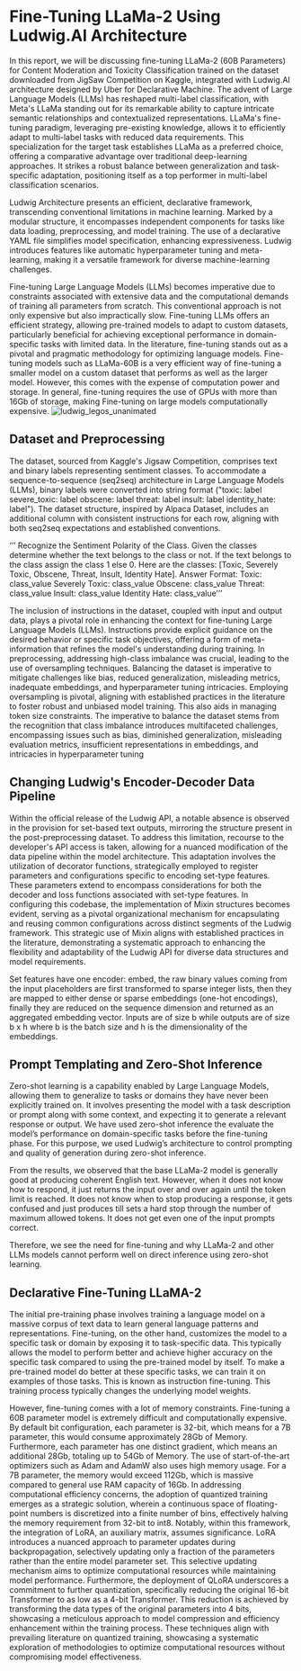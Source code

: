 # Fine-Tuning LLaMa-2 Using Ludwig.AI Architecture
In this report, we will be discussing fine-tuning LLaMa-2 (60B Parameters)  for Content Moderation and Toxicity Classification trained on the dataset downloaded from JigSaw Competition on Kaggle, integrated with Ludwig.AI architecture designed by Uber for Declarative Machine. 
The advent of Large Language Models (LLMs) has reshaped multi-label classification, with Meta's LLaMa standing out for its remarkable ability to capture intricate semantic relationships and contextualized representations. LLaMa's fine-tuning paradigm, leveraging pre-existing knowledge, allows it to efficiently adapt to multi-label tasks with reduced data requirements. This specialization for the target task establishes LLaMa as a preferred choice, offering a comparative advantage over traditional deep-learning approaches. It strikes a robust balance between generalization and task-specific adaptation, positioning itself as a top performer in multi-label classification scenarios.

Ludwig Architecture presents an efficient, declarative framework, transcending conventional limitations in machine learning. Marked by a modular structure, it encompasses independent components for tasks like data loading, preprocessing, and model training. The use of a declarative YAML file simplifies model specification, enhancing expressiveness. Ludwig introduces features like automatic hyperparameter tuning and meta-learning, making it a versatile framework for diverse machine-learning challenges.

Fine-tuning Large Language Models (LLMs) becomes imperative due to constraints associated with extensive data and the computational demands of training all parameters from scratch. This conventional approach is not only expensive but also impractically slow. Fine-tuning LLMs offers an efficient strategy, allowing pre-trained models to adapt to custom datasets, particularly beneficial for achieving exceptional performance in domain-specific tasks with limited data. In the literature, fine-tuning stands out as a pivotal and pragmatic methodology for optimizing language models. Fine-tuning models such as LLaMa-60B is a very efficient way of fine-tuning a smaller model on a custom dataset that performs as well as the larger model. However, this comes with the expense of computation power and storage. In general, fine-tuning requires the use of GPUs with more than 16Gb of storage, making Fine-tuning on large models computationally expensive.
![ludwig_legos_unanimated](https://github.com/omertafveez-2001/Finetuning-LlaMA-2/assets/64263186/a96d132e-10e8-45a9-a8a8-a24f0135335a)

## Dataset and Preprocessing
         
The dataset, sourced from Kaggle's Jigsaw Competition, comprises text and binary labels representing sentiment classes. To accommodate a sequence-to-sequence (seq2seq) architecture in Large Language Models (LLMs), binary labels were converted into string format ("toxic: label severe_toxic: label obscene: label threat: label insult: label identity_hate: label"). The dataset structure, inspired by Alpaca Dataset, includes an additional column with consistent instructions for each row, aligning with both seq2seq expectations and established conventions.

‘’’ Recognize the Sentiment Polarity of the Class. Given the classes determine whether the text belongs to the class or not. If the text belongs to the class assign the class 1 else 0. Here are the classes: [Toxic, Severely Toxic, Obscene, Threat, Insult, Identity Hate]. Answer Format:
Toxic: class_value
Severely Toxic: class_value
Obscene: class_value
Threat: class_value
Insult: class_value
Identity Hate: class_value’’’

The inclusion of instructions in the dataset, coupled with input and output data, plays a pivotal role in enhancing the context for fine-tuning Large Language Models (LLMs). Instructions provide explicit guidance on the desired behavior or specific task objectives, offering a form of meta-information that refines the model's understanding during training. In preprocessing, addressing high-class imbalance was crucial, leading to the use of oversampling techniques. Balancing the dataset is imperative to mitigate challenges like bias, reduced generalization, misleading metrics, inadequate embeddings, and hyperparameter tuning intricacies. Employing oversampling is pivotal, aligning with established practices in the literature to foster robust and unbiased model training. This also aids in managing token size constraints. The imperative to balance the dataset stems from the recognition that class imbalance introduces multifaceted challenges, encompassing issues such as bias, diminished generalization, misleading evaluation metrics, insufficient representations in embeddings, and intricacies in hyperparameter tuning

## Changing Ludwig's Encoder-Decoder Data Pipeline
Within the official release of the Ludwig API, a notable absence is observed in the provision for set-based text outputs, mirroring the structure present in the post-preprocessing dataset. To address this limitation, recourse to the developer's API access is taken, allowing for a nuanced modification of the data pipeline within the model architecture. This adaptation involves the utilization of decorator functions, strategically employed to register parameters and configurations specific to encoding set-type features. These parameters extend to encompass considerations for both the decoder and loss functions associated with set-type features. In configuring this codebase, the implementation of Mixin structures becomes evident, serving as a pivotal organizational mechanism for encapsulating and reusing common configurations across distinct segments of the Ludwig framework. This strategic use of Mixin aligns with established practices in the literature, demonstrating a systematic approach to enhancing the flexibility and adaptability of the Ludwig API for diverse data structures and model requirements.

Set features have one encoder: embed, the raw binary values coming from the input placeholders are first transformed to sparse integer lists, then they are mapped to either dense or sparse embeddings (one-hot encodings), finally they are reduced on the sequence dimension and returned as an aggregated embedding vector. Inputs are of size b while outputs are of size b x h where b is the batch size and h is the dimensionality of the embeddings.

## Prompt Templating and Zero-Shot Inference
Zero-shot learning is a capability enabled by Large Language Models, allowing them to generalize to tasks or domains they have never been explicitly trained on. It involves presenting the model with a task description or prompt along with some context, and expecting it to generate a relevant response or output. We have used zero-shot inference the evaluate the model’s performance on domain-specific tasks before the fine-tuning phase.
For this purpose, we used Ludwig’s architecture to control prompting and quality of generation during zero-shot inference. 

From the results, we observed that the base LLaMa-2 model is generally good at producing coherent English text. However, when it does not know how to respond, it just returns the input over and over again until the token limit is reached. It does not know when to stop producing a response, it gets confused and just produces till sets a hard stop through the number of maximum allowed tokens. It does not get even one of the input prompts correct.

Therefore, we see the need for fine-tuning and why LLaMa-2 and other LLMs models cannot perform well on direct inference using zero-shot learning.

## Declarative Fine-Tuning LLaMA-2

The initial pre-training phase involves training a language model on a massive corpus of text data to learn general language patterns and representations. Fine-tuning, on the other hand, customizes the model to a specific task or domain by exposing it to task-specific data. This typically allows the model to perform better and achieve higher accuracy on the specific task compared to using the pre-trained model by itself.
To make a pre-trained model do better at these specific tasks, we can train it on examples of those tasks. This is known as instruction fine-tuning. This training process typically changes the underlying model weights. 

However, fine-tuning comes with a lot of memory constraints. Fine-tuning a 60B parameter model is extremely difficult and computationally expensive. By default bit configuration, each parameter is 32-bit, which means for a 7B parameter, this would consume approximately 28Gb of Memory. Furthermore, each parameter has one distinct gradient, which means an additional 28Gb, totaling up to 54Gb of Memory. The use of start-of-the-art optimizers such as Adam and AdamW also uses high memory usage. For a 7B parameter, the memory would exceed 112Gb, which is massive compared to general use RAM capacity of 16Gb. In addressing computational efficiency concerns, the adoption of quantized training emerges as a strategic solution, wherein a continuous space of floating-point numbers is discretized into a finite number of bins, effectively halving the memory requirement from 32-bit to int8. Notably, within this framework, the integration of LoRA, an auxiliary matrix, assumes significance. LoRA introduces a nuanced approach to parameter updates during backpropagation, selectively updating only a fraction of the parameters rather than the entire model parameter set. This selective updating mechanism aims to optimize computational resources while maintaining model performance. Furthermore, the deployment of QLoRA underscores a commitment to further quantization, specifically reducing the original 16-bit Transformer to as low as a 4-bit Transformer. This reduction is achieved by transforming the data types of the original parameters into 4 bits, showcasing a meticulous approach to model compression and efficiency enhancement within the training process. These techniques align with prevailing literature on quantized training, showcasing a systematic exploration of methodologies to optimize computational resources without compromising model effectiveness.

